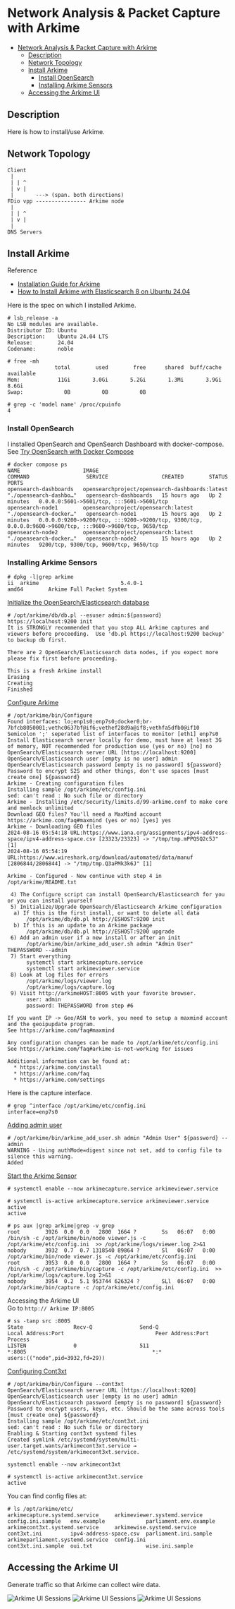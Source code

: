 # Network Analysis & Packet Capture with Arkime

- [Network Analysis \& Packet Capture with Arkime](#network-analysis--packet-capture-with-arkime)
  - [Description](#description)
  - [Network Topology](#network-topology)
  - [Install Arkime](#install-arkime)
    - [Install OpenSearch](#install-opensearch)
    - [Installing Arkime Sensors](#installing-arkime-sensors)
  - [Accessing the Arkime UI](#accessing-the-arkime-ui)

## Description

Here is how to install/use Arkime.

## Network Topology


```
Client
 |
 | | ^
 | v |
 |       ---> (span. both directions)
FDio vpp ---------------- Arkime node
 |
 | | ^
 | v |
 |
DNS Servers
```

## Install Arkime

Reference
- [Installation Guide for Arkime](https://arkime.com/install)
- [How to Install Arkime with Elasticsearch 8 on Ubuntu 24.04](https://kifarunix.com/how-to-install-arkime-with-elasticsearch-8-on-ubuntu-24-04/)

Here is the spec on which I installed Arkime.
```
# lsb_release -a
No LSB modules are available.
Distributor ID: Ubuntu
Description:    Ubuntu 24.04 LTS
Release:        24.04
Codename:       noble
```

```
# free -mh
               total        used        free      shared  buff/cache   available
Mem:            11Gi       3.0Gi       5.2Gi       1.3Mi       3.9Gi       8.6Gi
Swap:             0B          0B          0B
```

```
# grep -c 'model name' /proc/cpuinfo 
4
```

### Install OpenSearch

I installed OpenSearch and OpenSearch Dashboard with docker-compose.<br>
See [Try OpenSearch with Docker Compose](https://opensearch.org/downloads.html)

```
# docker compose ps
NAME                    IMAGE                                            COMMAND                  SERVICE                 CREATED        STATUS         PORTS
opensearch-dashboards   opensearchproject/opensearch-dashboards:latest   "./opensearch-dashbo…"   opensearch-dashboards   15 hours ago   Up 2 minutes   0.0.0.0:5601->5601/tcp, :::5601->5601/tcp
opensearch-node1        opensearchproject/opensearch:latest              "./opensearch-docker…"   opensearch-node1        15 hours ago   Up 2 minutes   0.0.0.0:9200->9200/tcp, :::9200->9200/tcp, 9300/tcp, 0.0.0.0:9600->9600/tcp, :::9600->9600/tcp, 9650/tcp
opensearch-node2        opensearchproject/opensearch:latest              "./opensearch-docker…"   opensearch-node2        15 hours ago   Up 2 minutes   9200/tcp, 9300/tcp, 9600/tcp, 9650/tcp
```

### Installing Arkime Sensors

```
# dpkg -l|grep arkime
ii  arkime                          5.4.0-1                                 amd64        Arkime Full Packet System
```

[Initialize the OpenSearch/Elasticsearch database](https://arkime.com/install#initialize-the-opensearchelasticsearch-database)
```
# /opt/arkime/db/db.pl --esuser admin:${password} https://localhost:9200 init
It is STRONGLY recommended that you stop ALL Arkime captures and viewers before proceeding.  Use 'db.pl https://localhost:9200 backup' to backup db first.

There are 2 OpenSearch/Elasticsearch data nodes, if you expect more please fix first before proceeding.

This is a fresh Arkime install
Erasing
Creating
Finished
```

[Configure Arkime](https://arkime.com/install#configure-arkime)
```
# /opt/arkime/bin/Configure
Found interfaces: lo;enp1s0;enp7s0;docker0;br-7bfcb8050001;vethc0637bf@if6;vethef28d9a@if8;vethfa5dfb0@if10
Semicolon ';' seperated list of interfaces to monitor [eth1] enp7s0
Install Elasticsearch server locally for demo, must have at least 3G of memory, NOT recommended for production use (yes or no) [no] no
OpenSearch/Elasticsearch server URL [https://localhost:9200]
OpenSearch/Elasticsearch user [empty is no user] admin
OpenSearch/Elasticsearch password [empty is no password] ${password}
Password to encrypt S2S and other things, don't use spaces [must create one] ${password}
Arkime - Creating configuration files
Installing sample /opt/arkime/etc/config.ini
sed: can't read : No such file or directory
Arkime - Installing /etc/security/limits.d/99-arkime.conf to make core and memlock unlimited
Download GEO files? You'll need a MaxMind account https://arkime.com/faq#maxmind (yes or no) [yes] yes
Arkime - Downloading GEO files
2024-08-16 05:54:18 URL:https://www.iana.org/assignments/ipv4-address-space/ipv4-address-space.csv [23323/23323] -> "/tmp/tmp.mPPQSQ2c5J" [1]
2024-08-16 05:54:19 URL:https://www.wireshark.org/download/automated/data/manuf [2806844/2806844] -> "/tmp/tmp.Q3aPMk3k6J" [1]

Arkime - Configured - Now continue with step 4 in /opt/arkime/README.txt

 4) The Configure script can install OpenSearch/Elasticsearch for you or you can install yourself
 5) Initialize/Upgrade OpenSearch/Elasticsearch Arkime configuration
  a) If this is the first install, or want to delete all data
      /opt/arkime/db/db.pl http://ESHOST:9200 init
  b) If this is an update to an Arkime package
      /opt/arkime/db/db.pl http://ESHOST:9200 upgrade
 6) Add an admin user if a new install or after an init
      /opt/arkime/bin/arkime_add_user.sh admin "Admin User" THEPASSWORD --admin
 7) Start everything
      systemctl start arkimecapture.service
      systemctl start arkimeviewer.service
 8) Look at log files for errors
      /opt/arkime/logs/viewer.log
      /opt/arkime/logs/capture.log
 9) Visit http://arkimeHOST:8005 with your favorite browser.
      user: admin
      password: THEPASSWORD from step #6

If you want IP -> Geo/ASN to work, you need to setup a maxmind account and the geoipupdate program.
See https://arkime.com/faq#maxmind

Any configuration changes can be made to /opt/arkime/etc/config.ini
See https://arkime.com/faq#arkime-is-not-working for issues

Additional information can be found at:
  * https://arkime.com/install
  * https://arkime.com/faq
  * https://arkime.com/settings
```

Here is the capture interface.
```
# grep ^interface /opt/arkime/etc/config.ini
interface=enp7s0
```

[Adding admin user](https://arkime.com/install#adding-admin-user)
```
# /opt/arkime/bin/arkime_add_user.sh admin "Admin User" ${password} --admin
WARNING - Using authMode=digest since not set, add to config file to silence this warning.
Added
```

[Start the Arkime Sensor](https://arkime.com/install#start-the-arkime-sensor)
```
# systemctl enable --now arkimecapture.service arkimeviewer.service
```

```
# systemctl is-active arkimecapture.service arkimeviewer.service
active
active

# ps aux |grep arkime|grep -v grep
root        3926  0.0  0.0   2800  1664 ?        Ss   06:07   0:00 /bin/sh -c /opt/arkime/bin/node viewer.js -c /opt/arkime/etc/config.ini  >> /opt/arkime/logs/viewer.log 2>&1
nobody      3932  0.7  0.7 1318540 89864 ?       Sl   06:07   0:00 /opt/arkime/bin/node viewer.js -c /opt/arkime/etc/config.ini
root        3953  0.0  0.0   2800  1664 ?        Ss   06:07   0:00 /bin/sh -c /opt/arkime/bin/capture -c /opt/arkime/etc/config.ini  >> /opt/arkime/logs/capture.log 2>&1
nobody      3954  0.2  5.1 953744 626324 ?       SLl  06:07   0:00 /opt/arkime/bin/capture -c /opt/arkime/etc/config.ini
```

Accessing the Arkime UI<br>
Go to `http:// Arkime IP:8005`
```
# ss -tanp src :8005
State                Recv-Q               Send-Q                             Local Address:Port                             Peer Address:Port               Process
LISTEN               0                    511                                            *:8005                                        *:*                   users:(("node",pid=3932,fd=29))
```

[Configuring Cont3xt](https://arkime.com/install#configuring-cont3xt)
```
# /opt/arkime/bin/Configure --cont3xt
OpenSearch/Elasticsearch server URL [https://localhost:9200]
OpenSearch/Elasticsearch user [empty is no user] admin
OpenSearch/Elasticsearch password [empty is no password] ${password}
Password to encrypt users, keys, etc. Should be the same across tools [must create one] ${password}
Installing sample /opt/arkime/etc/cont3xt.ini
sed: can't read : No such file or directory
Enabling & Starting cont3xt systemd files
Created symlink /etc/systemd/system/multi-user.target.wants/arkimecont3xt.service → /etc/systemd/system/arkimecont3xt.service.
```

```
systemctl enable --now arkimecont3xt
```

```
# systemctl is-active arkimecont3xt.service
active
```

You can find config files at:
```
# ls /opt/arkime/etc/
arkimecapture.systemd.service     arkimeviewer.systemd.service  config.ini.sample   env.example             parliament.env.example
arkimecont3xt.systemd.service     arkimewise.systemd.service    cont3xt.ini         ipv4-address-space.csv  parliament.ini.sample
arkimeparliament.systemd.service  config.ini                    cont3xt.ini.sample  oui.txt                 wise.ini.sample
```

## Accessing the Arkime UI

Generate traffic so that Arkime can collect wire data.

![Arkime UI Sessions](./Images/arkime_sessions01.PNG)
![Arkime UI Sessions](./Images/arkime_sessions02.PNG)
![Arkime UI Sessions](./Images/arkime_sessions03.PNG)